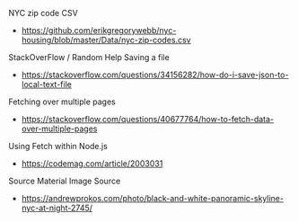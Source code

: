 

NYC zip code CSV
- https://github.com/erikgregorywebb/nyc-housing/blob/master/Data/nyc-zip-codes.csv

StackOverFlow / Random Help
Saving a file 
- https://stackoverflow.com/questions/34156282/how-do-i-save-json-to-local-text-file 

Fetching over multiple pages
- https://stackoverflow.com/questions/40677764/how-to-fetch-data-over-multiple-pages 

Using Fetch within Node.js
- https://codemag.com/article/2003031

Source Material
Image Source
- https://andrewprokos.com/photo/black-and-white-panoramic-skyline-nyc-at-night-2745/
